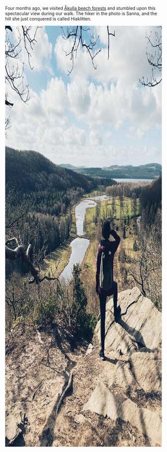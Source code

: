 ---
---

Four months ago, we visited [Åkulla beech forests](http://akullabokskogar.nu) and stumbled upon this spectacular view during our walk. The hiker in the photo is Sanna, and the hill she just conquered is called Hiaklitten.

<img src="/images/hiaklitten.jpg" alt="A nice, somewhat cloudy day. A woman looks out at a spectacular view from a hill. She observes trees, a stream, and a large body of water in the distance." width="1080" height="1350" />
